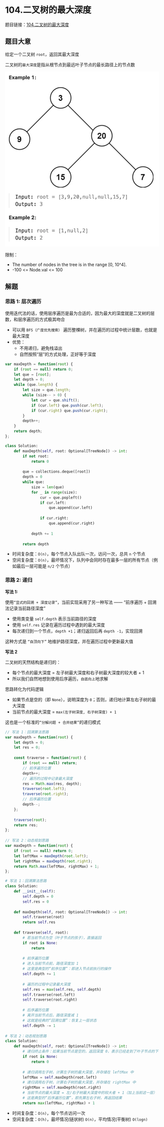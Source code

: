 # 104.二叉树的最大深度

题目链接：[104.二叉树的最大深度](https://leetcode.cn/problems/maximum-depth-of-binary-tree/)

## 题目大意

给定一个二叉树 `root`，返回其最大深度

二叉树的`最大深度`是指从根节点到最远叶子节点的最长路径上的节点数

![alt text](https://github.com/donnapersonal/picx-images-hosting/raw/master/image.1lc4si9lu6.webp)

限制：
- The number of nodes in the tree is in the range [0, 10^4].
- -100 <= Node.val <= 100

## 解题

### 思路 1: 层次遍历

使用迭代法的话，使用层序遍历是最为合适的，因为最大的深度就是二叉树的层数，和层序遍历的方式极其吻合
- 可以用 `BFS（广度优先搜索）` 遍历整棵树，并在遍历的过程中统计层数，也就是最大深度
- 优势：
  - 不用递归，避免栈溢出
  - 自然按照“层”的方式处理，正好等于深度

```js
var maxDepth = function(root) {
    if (root == null) return 0;
    let que = [root];
    let depth = 0;
    while (que.length) {
        let size = que.length;
        while (size-- > 0) {
            let cur = que.shift();
            if (cur.left) que.push(cur.left);
            if (cur.right) que.push(cur.right);
        }
        depth++;
    }
    return depth;
};
```
```python
class Solution:
    def maxDepth(self, root: Optional[TreeNode]) -> int:
        if not root:
            return 0
        
        que = collections.deque([root])
        depth = 0
        while que:
            size = len(que)
            for _ in range(size):
                cur = que.popleft()
                if cur.left:
                    que.append(cur.left)

                if cur.right:
                    que.append(cur.right)
            
            depth += 1
        
        return depth
```

- 时间复杂度：`O(n)`，每个节点入队出队一次，访问一次，总共 `n` 个节点
- 空间复杂度：`O(n)`，最坏情况下，队列中会同时存在最多一层的所有节点（例如最后一层可能是 `n/2` 个节点）

### 思路 2: 递归

**写法 1:**

使用`“显式的回溯 + 深度记录”`，当前实现采用了另一种写法 —— “前序遍历 + 回溯法记录当前路径深度”
- 使用类变量 `self.depth` 表示当前路径的深度
- 使用 `self.res` 记录在遍历过程中遇到的最大深度
- 每次递归到一个节点，`depth +1`；递归返回后再 `depth -1`，实现回溯

这种方式是 `“自顶向下”` 地维护路径深度，并在遍历过程中更新最大值

**写法 2**

二叉树的天然结构是递归的：
- 每个节点的最大深度 = 左子树最大深度和右子树最大深度的较大者 + 1
- 所以我们自然地想到使用后序遍历，`自底向上`地求解

思路转化为代码逻辑
- 如果节点是空的（即 `None`），说明深度为 `0`；否则，递归地计算左右子树的最大深度
- 当前节点的最大深度 = `max(左子树深度, 右子树深度) + 1`

这也是一个标准的`“分解问题 + 合并结果”`的递归模式

```js
// 写法 1：回溯算法思路
var maxDepth = function(root) {
    let depth = 0;
    let res = 0;

    const traverse = function(root) {
        if (root == null) return;
        // 前序遍历位置
        depth++;
        // 遍历的过程中记录最大深度
        res = Math.max(res, depth);
        traverse(root.left);
        traverse(root.right);
        // 后序遍历位置
        depth--;
    };

    traverse(root);
    return res;
};

// 写法 2：动态规划思路
var maxDepth = function(root) {
    if (root == null) return 0;
    let leftMax = maxDepth(root.left);
    let rightMax = maxDepth(root.right);
    return Math.max(leftMax, rightMax) + 1;
};
```
```python
# 写法 1：回溯算法思路
class Solution:
    def __init__(self):
        self.depth = 0
        self.res = 0

    def maxDepth(self, root: Optional[TreeNode]) -> int:
        self.traverse(root)
        return self.res
    
    def traverse(self, root):
        # 若当前节点为空（叶子节点的孩子），直接返回
        if root is None:
            return

        # 前序遍历位置
        # 进入当前节点前，路径深度加 1
        # 这里是典型的“前序位置”：即进入节点前执行的操作
        self.depth += 1

        # 遍历的过程中记录最大深度
        self.res = max(self.res, self.depth)
        self.traverse(root.left)
        self.traverse(root.right)
        
        # 后序遍历位置
        # 离开当前节点后，路径深度减 1
        # 这就是经典的“回溯位置”：恢复上一层状态
        self.depth -= 1

# 写法 2：动态规划思路
class Solution:
    def maxDepth(self, root: Optional[TreeNode]) -> int:  
        # 递归终止条件：如果当前节点是空的，返回深度 0，表示已经走到了叶子节点的下一层
        if root is None:
            return 0
        
        # 递归调用左子树，计算左子树的最大深度，并存储在 leftMax 中
        leftMax = self.maxDepth(root.left)
        # 递归调用右子树，计算右子树的最大深度，并存储在 rightMax 中
        rightMax = self.maxDepth(root.right)
        # 当前节点的最大深度 = 左/右子树最大深度中的较大者 + 1（加上当前这一层）
        # 这是典型的“后序遍历位置”，即先算左右子树，再返回结果
        return max(leftMax, rightMax) + 1
```

- 时间复杂度：`O(n)`，每个节点访问一次
- 空间复杂度：`O(h)`，最坏情况(链状树) `O(n)`，平均情况(平衡树) `O(logn)`